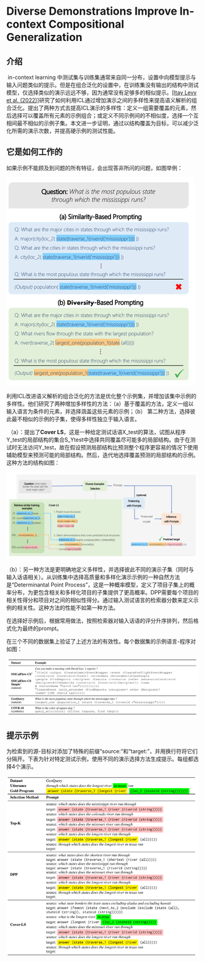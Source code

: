 # Diverse Demonstrations Improve In-context Compositional Generalization



## 介绍

​		in-context learning 中测试集与训练集通常来自同一分布，设置中向模型提示与输入问题类似的提示。但是在组合泛化的设置中，在训练集没有输出的结构中测试模型，仅选择类似的演示远远不够，因为通常没有足够多的相似提示。[\[Itay Levy et al. (2022)\]](https://arxiv.org/abs/2212.06800)研究了如何利用ICL通过增加演示之间的多样性来提高语义解析的组合泛化。提出了两种方式去提高ICL演示的多样性：定义一组需要覆盖的元素，然后选择可以覆盖所有元素的示例组合；或定义不同示例间的不相似度，选择一个互相间最不相似的示例子集。本文进一步证明，通过以结构覆盖为目标，可以减少泛化所需的演示次数，并提高硬示例的测试性能。

## 它是如何工作的

​		如果示例不能顾及到问题的所有特征，会出现答非所问的问题，如图举例：

![](./130454.png)

​		利用ICL改进语义解析的组合泛化的方法是优化整个示例集，并增加该集中示例的多样性。他们研究了两种增加多样性的方法：（a）基于覆盖的方法，定义一组以输入语言为条件的元素，并选择涵盖这些元素的示例；（b） 第二种方法，选择彼此最不相似的示例的子集，使得多样性独立于输入语言。

​	（a）：提出了**Cover LS**，这是一种给定测试话语X_test的算法，试图从程序Y_test的局部结构的集合S_Ytest中选择共同覆盖尽可能多的局部结构。由于在测试时无法访问Y_test，故在假设预测局部结构比预测整个程序更容易的情况下使用辅助模型来预测可能的局部结构。然后，迭代地选择覆盖预测的局部结构的示例。这种方法的结构如图：

![](./130512.png)

​	（b）：另一种方法是更明确地定义多样性，并选择彼此不同的演示子集（同时与输入话语相关）。从训练集中选择高质量和多样化演示示例的一种自然方法是“Determinantal Point Process”，这是一种概率模型，定义了项目子集上的概率分布，为更包含相关和多样化项目的子集提供了更高概率。DPP需要每个项目的相关性得分和项目对之间的相似性得分。通过输入测试语言的检索器分数来定义示例的相关性。这种方法的性能不如第一种方法。

​		在选择好示例后，根据常用做法，按照检索器对输入话语的评分升序排列，然后格式化为最终的prompt。

​		在三个不同的数据集上验证了上述方法的有效性。每个数据集的示例语言-程序对如图：

![](./130551.png)



## 提示示例

​		为检索到的源-目标对添加了特殊的前缀“source:”和“target:”，并用换行符将它们分隔开。下表为针对特定测试示例，使用不同的演示选择方法生成提示。每组都选择4个演示。

![](./140051.png)
